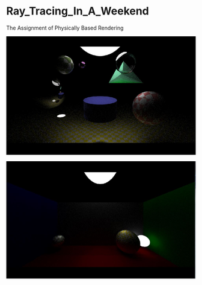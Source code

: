 # Ray_Tracing_In_A_Weekend
The Assignment of Physically Based Rendering



![](.\Pic\10.JPG)

![](.\Pic\11.JPG)
